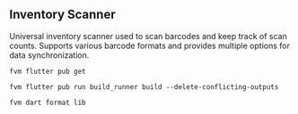 ## Inventory Scanner

Universal inventory scanner used to scan barcodes and keep track of scan counts.
Supports various barcode formats and provides multiple options for data synchronization.

```shell
fvm flutter pub get

fvm flutter pub run build_runner build --delete-conflicting-outputs

fvm dart format lib
```